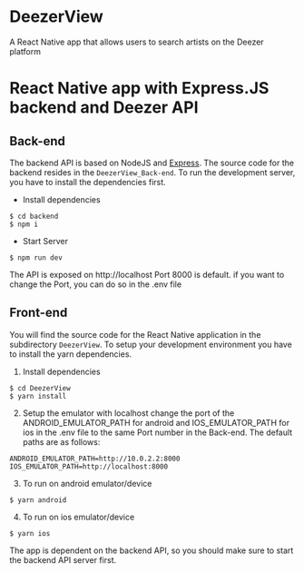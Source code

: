 # DeezerView
A React Native app that allows users to search artists on the Deezer platform 
# React Native app with Express.JS backend and Deezer API


## Back-end

The backend API is based on NodeJS and [Express](http://expressjs.com/). The source code for the backend resides in the `DeezerView_Back-end`. To run the development server, you have to install the dependencies first. 

- Install dependencies

```
$ cd backend
$ npm i
```

- Start Server

```
$ npm run dev
```

The API is exposed on http://localhost Port 8000 is default. if you want to change the Port, you can do so in the .env file 


## Front-end

You will find the source code for the React Native application in the subdirectory `DeezerView`. 
To setup your development environment you have to install the yarn dependencies.

1. Install dependencies

```
$ cd DeezerView
$ yarn install
```
2. Setup the emulator with localhost 
   change the port of the ANDROID_EMULATOR_PATH for android and IOS_EMULATOR_PATH for ios in the .env file to the same Port number in the Back-end.
   The default paths are as follows:
```
ANDROID_EMULATOR_PATH=http://10.0.2.2:8000
IOS_EMULATOR_PATH=http://localhost:8000
```

3. To run on android  emulator/device

```
$ yarn android
```

4. To run on ios  emulator/device

```
$ yarn ios
```

The app is dependent on the backend API, so you should make sure to start the backend API server first. 


